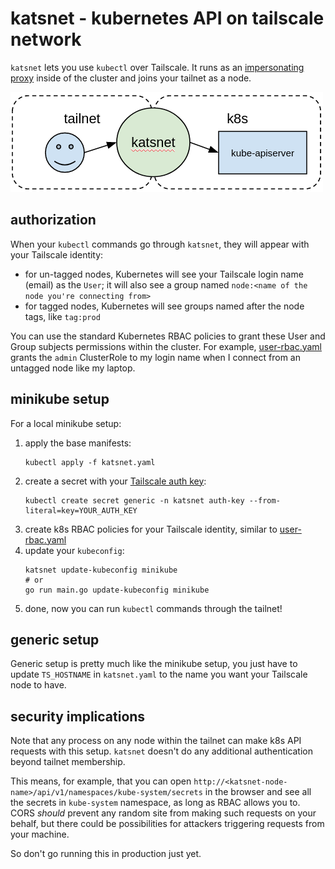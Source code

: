 # katsnet - kubernetes API on tailscale network

`katsnet` lets you use `kubectl` over Tailscale. It runs as an [impersonating
proxy](https://kubernetes.io/docs/reference/access-authn-authz/authentication/#user-impersonation)
inside of the cluster and joins your tailnet as a node.

![diagram](diagram.png)

## authorization

When your `kubectl` commands go through `katsnet`, they will appear with your Tailscale identity:

* for un-tagged nodes, Kubernetes will see your Tailscale login name (email) as
  the `User`; it will also see a group named `node:<name of the node you're
  connecting from>`
* for tagged nodes, Kubernetes will see groups named after the node tags, like
  `tag:prod`

You can use the standard Kubernetes RBAC policies to grant these User and Group
subjects permissions within the cluster. For example,
[user-rbac.yaml](user-rbac.yaml) grants the `admin` ClusterRole to my login
name when I connect from an untagged node like my laptop.

## minikube setup

For a local minikube setup:
1. apply the base manifests:
   ```
   kubectl apply -f katsnet.yaml
   ```
1. create a secret with your [Tailscale auth key](https://tailscale.com/kb/1085/auth-keys/):
   ```
   kubectl create secret generic -n katsnet auth-key --from-literal=key=YOUR_AUTH_KEY
   ```
1. create k8s RBAC policies for your Tailscale identity, similar to [user-rbac.yaml](user-rbac.yaml)
1. update your `kubeconfig`:
   ```
   katsnet update-kubeconfig minikube
   # or
   go run main.go update-kubeconfig minikube
   ```
1. done, now you can run `kubectl` commands through the tailnet!

## generic setup

Generic setup is pretty much like the minikube setup, you just have to update
`TS_HOSTNAME` in `katsnet.yaml` to the name you want your Tailscale node to
have.

## security implications

Note that any process on any node within the tailnet can make k8s API requests
with this setup. `katsnet` doesn't do any additional authentication beyond
tailnet membership.

This means, for example, that you can open
`http://<katsnet-node-name>/api/v1/namespaces/kube-system/secrets` in the
browser and see all the secrets in `kube-system` namespace, as long as RBAC
allows you to. CORS _should_ prevent any random site from making such requests
on your behalf, but there could be possibilities for attackers triggering
requests from your machine.

So don't go running this in production just yet.

